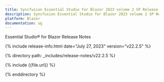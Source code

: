 ```yaml
---
title: Syncfusion Essential Studio for Blazor 2023 volume 2 SP Release Release Notes  
description: Syncfusion Essential Studio for Blazor 2023 volume 2 SP Release Release Notes  
platform: Blazor
documentation: ug
---
```

Essential Studio&reg; for  Blazor  Release Notes  

{% include release-info.html date="July 27, 2023"   version="v22.2.5" %} 

{% directory path: _includes/release-notes/v22.2.5 %}

{% include {{file.url}} %}

{% enddirectory %}

